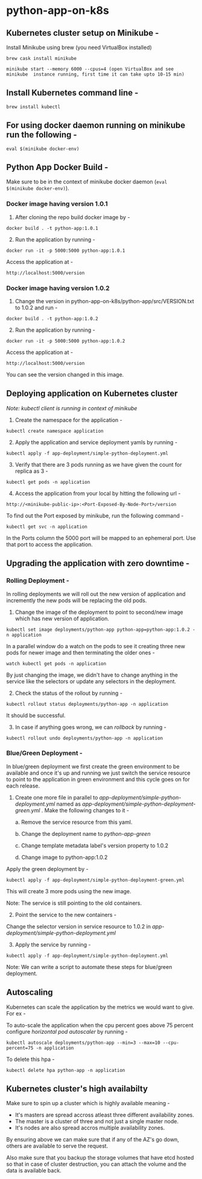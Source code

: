 # python-app-on-k8s
## Kubernetes cluster setup on Minikube -

Install Minikube using brew (you need VirtualBox installed)

`brew cask install minikube`

`minikube start --memory 6000 --cpus=4 (open VirtualBox and see minikube  instance running, first time it can take upto 10-15 min)`

## Install Kubernetes command line -
`brew install kubectl`

## For using docker daemon running on minikube run the following -
`eval $(minikube docker-env)`

## Python App Docker Build - 

Make sure to be in the context of minikube docker daemon (`eval $(minikube docker-env)`).

### Docker image having version 1.0.1

1. After cloning the repo build docker image by -

`docker build . -t python-app:1.0.1`

2. Run the application by running -

`docker run -it -p 5000:5000 python-app:1.0.1`

Access the application at -

`http://localhost:5000/version`

### Docker image having version 1.0.2

1. Change the version in python-app-on-k8s/python-app/src/VERSION.txt to 1.0.2 and run -

`docker build . -t python-app:1.0.2`

2. Run the application by running -

`docker run -it -p 5000:5000 python-app:1.0.2`

Access the application at -

`http://localhost:5000/version`

You can see the version changed in this image.

## Deploying application on Kubernetes cluster

*Note: kubectl client is running in context of minikube*

1. Create the namespace for the application -

`kubectl create namespace application`

2. Apply the application and service deployment yamls by running -

`kubectl apply -f app-deployment/simple-python-deployment.yml`

3. Verify that there are 3 pods running as we have given the count for replica as 3 -

`kubectl get pods -n application`

4. Access the application from your local by hitting the following url -

`http://<minikube-public-ip>:<Port-Exposed-By-Node-Port>/version`

To find out the Port exposed by minikube, run the following command -

`kubectl get svc -n application`

In the Ports column the 5000 port will be mapped to an ephemeral port. Use that port to access the application.

## Upgrading the application with zero downtime -

### Rolling Deployment -

In rolling deployments we will roll out the new version of application and incremently the new pods will be replacing the old pods.

1. Change the image of the deployment to point to second/new image which has new version of application.

`kubectl set image deployments/python-app python-app=python-app:1.0.2 -n application`

In a parallel window do a watch on the pods to see it creating three new pods for newer image and then terminating the older ones -

`watch kubectl get pods -n application`

By just changing the image, we didn't have to change anything in the service like the selectors or update any selectors in the deployment.

2. Check the status of the rollout by running -

`kubectl rollout status deployments/python-app -n application`

It should be successful.

3. In case if anything goes wrong, we can *rollback* by running -

`kubectl rollout undo deployments/python-app -n application`

### Blue/Green Deployment -

In blue/green deployment we first create the green environment to be available and once it's up and running we just switch the service resource to point to the application in green environment and this cycle goes on for each release.

1. Create one more file in parallel to *app-deployment/simple-python-deployment.yml* named as *app-deployment/simple-python-deployment-green.yml* . Make the following changes to it -

    a. Remove the service resource from this yaml.

    b. Change the deployment name to *python-app-green*

    c. Change template metadata label's version property to 1.0.2

    d. Change image to python-app:1.0.2

Apply the green deployment by -

`kubectl apply -f app-deployment/simple-python-deployment-green.yml`

This will create 3 more pods using the new image.

Note: The service is still pointing to the old containers.

2. Point the service to the new containers -

Change the selector version in service resource to 1.0.2 in *app-deployment/simple-python-deployment.yml*

3. Apply the service by running -

`kubectl apply -f app-deployment/simple-python-deployment.yml`

Note: We can write a script to automate these steps for blue/green deployment.

## Autoscaling

Kubernetes can scale the application by the metrics we would want to give. For ex -

To auto-scale the application when the cpu percent goes above 75 percent configure *horizontal pod autoscaler* by running -

`kubectl autoscale deployments/python-app --min=3 --max=10 --cpu-percent=75 -n application`

To delete this hpa - 

`kubectl delete hpa python-app -n application`

## Kubernetes cluster's high availabilty

Make sure to spin up a cluster which is highly available meaning -

* It's masters are spread accross atleast three different availability zones.
* The master is a cluster of three and not just a single master node.
* It's nodes are also spread accros multiple availability zones.

By ensuring above we can make sure that if any of the AZ's go down, others are available to serve the request.

Also make sure that you backup the storage volumes that have etcd hosted so that in case of cluster destruction, you can attach the volume and the data is available back.
